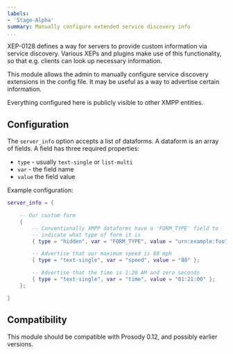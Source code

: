 ```yaml
---
labels:
- 'Stage-Alpha'
summary: Manually configure extended service discovery info
...
```


XEP-0128 defines a way for servers to provide custom information via service
discovery. Various XEPs and plugins make use of this functionality, so that
e.g. clients can look up necessary information.

This module allows the admin to manually configure service discovery
extensions in the config file. It may be useful as a way to advertise certain
information.

Everything configured here is publicly visible to other XMPP entities.

## Configuration

The `server_info` option accepts a list of dataforms. A dataform is an array
of fields. A field has three required properties:

- `type` - usually `text-single` or `list-multi`
- `var` - the field name
- `value` the field value

Example configuration:

``` lua
server_info = {

	-- Our custom form
	{
		-- Conventionally XMPP dataforms have a 'FORM_TYPE' field to
		-- indicate what type of form it is
		{ type = "hidden", var = "FORM_TYPE", value = "urn:example:foo" };

		-- Advertise that our maximum speed is 88 mph
		{ type = "text-single", var = "speed", value = "88" };

		-- Advertise that the time is 1:20 AM and zero seconds
		{ type = "text-single", var = "time", value = "01:21:00" };
	};

}
```

## Compatibility

This module should be compatible with Prosody 0.12, and possibly earlier
versions.
